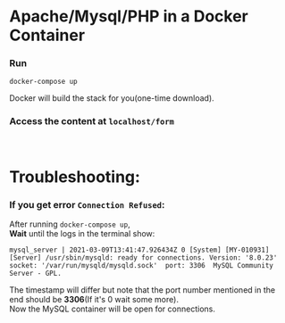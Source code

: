 # Apache/Mysql/PHP in a Docker Container 
### Run
```
docker-compose up
```
Docker will build the stack for you(one-time download).  
### Access the content at ```localhost/form```
<br>

# Troubleshooting: 
### If you get error ```Connection Refused```:
After running ```docker-compose up```,  
**Wait** until the logs in the terminal show:
```
mysql_server | 2021-03-09T13:41:47.926434Z 0 [System] [MY-010931] [Server] /usr/sbin/mysqld: ready for connections. Version: '8.0.23'  socket: '/var/run/mysqld/mysqld.sock'  port: 3306  MySQL Community Server - GPL.
```
The timestamp will differ but note that the port number mentioned in the end should be **3306**(If it's 0 wait some more).  
Now the MySQL container will be open for connections.  
